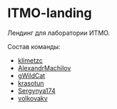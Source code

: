# ITMO-landing
Лендинг для лаборатории ИТМО.

Состав команды:
- [klimetzc](https://github.com/klimetzc)
- [AlexandrMachilov](https://github.com/AlexandrMachilov)
- [gWildCat](https://github.com/gWildCat)
- [krasotun](https://github.com/krasotun)
- [Sergynya174](https://github.com/Sergynya174)
- [volkovakv](https://github.com/volkovakv)
